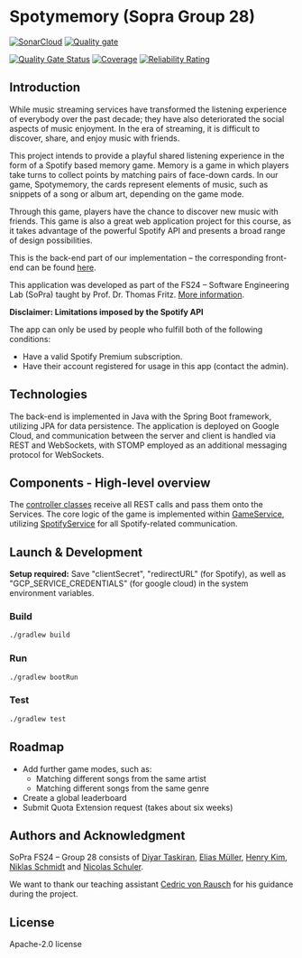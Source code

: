 # Spotymemory (Sopra Group 28)
[![SonarCloud](https://sonarcloud.io/images/project_badges/sonarcloud-orange.svg)](https://sonarcloud.io/summary/new_code?id=sopra-fs24-group-28_spotify-memory-server)
[![Quality gate](https://sonarcloud.io/api/project_badges/quality_gate?project=sopra-fs24-group-28_spotify-memory-server)](https://sonarcloud.io/summary/new_code?id=sopra-fs24-group-28_spotify-memory-server)

[![Quality Gate Status](https://sonarcloud.io/api/project_badges/measure?project=sopra-fs24-group-28_spotify-memory-server&metric=alert_status)](https://sonarcloud.io/summary/new_code?id=sopra-fs24-group-28_spotify-memory-server)
[![Coverage](https://sonarcloud.io/api/project_badges/measure?project=sopra-fs24-group-28_spotify-memory-server&metric=coverage)](https://sonarcloud.io/summary/new_code?id=sopra-fs24-group-28_spotify-memory-server)
[![Reliability Rating](https://sonarcloud.io/api/project_badges/measure?project=sopra-fs24-group-28_spotify-memory-server&metric=reliability_rating)](https://sonarcloud.io/summary/new_code?id=sopra-fs24-group-28_spotify-memory-server)

## Introduction
While music streaming services have transformed the listening experience of everybody over the past decade; they have also deteriorated the social aspects of music enjoyment. In the era of streaming, it is difficult to discover, share, and enjoy music with friends.

This project intends to provide a playful shared listening experience in the form of a Spotify based memory game. Memory is a game in which players take turns to collect points by matching pairs of face-down cards. In our game, Spotymemory, the cards represent elements of music, such as snippets of a song or album art, depending on the game mode.

Through this game, players have the chance to discover new music with friends. This game is also a great web application project for this course, as it takes advantage of the powerful Spotify API and presents a broad range of design possibilities. 

This is the back-end part of our implementation – the corresponding front-end can be found [here](https://github.com/sopra-fs24-group-28/spotify-memory-client). 

This application was developed as part of the FS24 – Software Engineering Lab (SoPra) taught by Prof. Dr. Thomas Fritz. [More information](https://hasel.dev/teachings/fs24-sopra/).


**Disclaimer: Limitations imposed by the Spotify API**

The app can only be used by people who fulfill both of the following conditions:
* Have a valid Spotify Premium subscription.
* Have their account registered for usage in this app (contact the admin).

## Technologies
The back-end is implemented in Java with the Spring Boot framework, utilizing JPA for data persistence. The application is deployed on Google Cloud, and communication between the server and client is handled via REST and WebSockets, with STOMP employed as an additional messaging protocol for WebSockets.

## Components - High-level overview
The [controller classes](https://github.com/sopra-fs24-group-28/spotify-memory-server/tree/main/src/main/java/ch/uzh/ifi/hase/soprafs24/controller) receive all REST calls and pass them onto the Services. The core logic of the game is implemented within [GameService](https://github.com/sopra-fs24-group-28/spotify-memory-server/blob/main/src/main/java/ch/uzh/ifi/hase/soprafs24/service/GameService.java), utilizing [SpotifyService](https://github.com/sopra-fs24-group-28/spotify-memory-server/blob/main/src/main/java/ch/uzh/ifi/hase/soprafs24/service/SpotifyService.java) for all Spotify-related communication.

## Launch & Development

**Setup required:** Save "clientSecret", "redirectURL" (for Spotify), as well as "GCP_SERVICE_CREDENTIALS" (for google cloud) in the system environment variables.

### Build

```bash
./gradlew build
```

### Run

```bash
./gradlew bootRun
```

### Test

```bash
./gradlew test
```

## Roadmap

- Add further game modes, such as:
  - Matching different songs from the same artist
  - Matching different songs from the same genre
- Create a global leaderboard
- Submit Quota Extension request (takes about six weeks)

## Authors and Acknowledgment

SoPra FS24 – Group 28 consists of [Diyar Taskiran](https://github.com/DTaskiran), [Elias Müller](https://github.com/EliasWJMuller), [Henry Kim](https://github.com/hs-kim1990), [Niklas Schmidt](https://github.com/niklasschm1dt) and [Nicolas Schuler](https://github.com/NicSchuler).

We want to thank our teaching assistant [Cedric von Rausch](https://github.com/cedric-vr) for his guidance during the project.

## License

Apache-2.0 license
